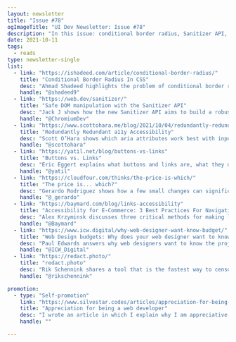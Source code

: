 ```yaml
---
layout: newsletter
title: "Issue #78"
ogImageTitle: "UI Dev Newsletter: Issue #78"
description: "In this issue: conditional border radius, Sanitizer API, accessibility for E-commerce, and more."
date: 2021-10-11
tags:
  - reads
type: newsletter-single
list:
  - link: "https://ishadeed.com/article/conditional-border-radius/"
    title: "Conditional Border Radius In CSS"
    desc: "Ahmad Shadeed highlights the problem of conditional border radius and explains how the solutions work."
    handle: "@shadeed9"
  - link: "https://web.dev/sanitizer/"
    title: "Safe DOM manipulation with the Sanitizer API"
    desc: "Jack J shows how the new Sanitizer API aims to build a robust processor for arbitrary strings to be safely inserted into a page."
    handle: "@ChromiumDev"
  - link: "https://www.scottohara.me/blog/2021/10/04/redundantly-redundant.html"
    title: "Redundantly Redundant a11y Accessibility"
    desc: "Scott O’Hara shows which aria attributes work best with input fields."
    handle: "@scottohara"
  - link: "https://yatil.net/blog/buttons-vs-links"
    title: "Buttons vs. Links"
    desc: "Eric Eggert explains what buttons and links are, what they do, and how they can look."
    handle: "@yatil"
  - link: "https://cloudfour.com/thinks/the-price-is-which/"
    title: "The price is... which?"
    desc: "Gerardo Rodriguez shows how a few small changes can significantly enhance the accessibility experience for sale prices."
    handle: "@_gerardo"
  - link: "https://baymard.com/blog/links-accessibility"
    title: "Accessibility for E-Commerce: 3 Best Practices For Navigational Links (73% of Sites Fail)"
    desc: "Alex Krzyminsk discusses three critical methods for making links accessible to all users."
    handle: "@Baymard"
  - link: "https://www.icw.digital/why-web-designer-want-know-budget/"
    title: "Web Design budgets: Why does your web designer want to know how much money you have?"
    desc: "Paul Edwards answers why web designers want to know the project budget."
    handle: "@ICW_Digital"
  - link: "https://redact.photo/"
    title: "redact.photo"
    desc: "Rik Schennink shares a tool that is the fastest way to censor sensitive information (on images) online."
    handle: "@rikschennink"

promotion:
  - type: "Self-promotion"
    link: "https://www.silvestar.codes/articles/appreciation-for-being-a-web-developer/"
    title: "Appreciation for being a web developer"
    desc: "I wrote an article in which I explain why I am appreciative of being a web developer."
    handle: ""

---
```

